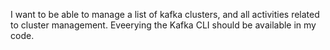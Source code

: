 I want to be able to manage a list of kafka clusters, and all activities related to cluster management. Eveerying the Kafka CLI should be available in my code.

